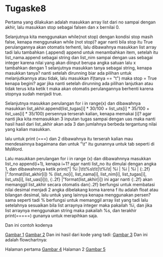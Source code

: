 # Tugaske8
Pertama yang dilakukan adalah masukkan array list dari no sampai dengan akhir, lalu masukkan stop sebagai falsen dan x bernilai 0. <p>
Selanjutnya kita menggunakan while(not stop) dengan kondisi stop masih false, kenapa menggunakan while (not stop)? agar nanti bila stop itu True perulangannya akan otomatis terhenti, lalu dibawahnya masukkan list array tadi lalu tambahkan (.append) append untuk menambahkan item, setelah itu list_nama.append sebagai string dan list_nim sampai dengan uas sebagai integer karena nilai yang akan diinput berupa angka satuan lalu x tambahkan dengan 1 selanjutnya masukkan tanya sebagai string, kenapa masukkan tanya? nanti setelah dirunning biar ada pilihan untuk melanjutkannya atau tidak, lalu masukkan if(tanya == "t") maka stop = True kenapa begini? agar jika nanti setelah dirunning ada pilihan lanjutkan atau tidak terus kita ketik t maka akan otomatis perulangannya berhenti karena stopnya sudah menjadi true.<p>
Selanjutnya masukkan perulangan for i in range(x) dan dibawahnya masukkan list_akhir.append(list_tugas[i] * 30/100 + list_uts[i] * 35/100 + list_uas[i] * 35/100) persennya terserah kalian, kenapa memakai [i]? agar nanti jika kita memasukkan 3 inputan tugas sampai dengan uas maka nanti hasil hasil dari list_akhir akan ada 3 dan jumlahnya berbeda tergantung nilai yang kalian masukkan.<p>
lalu untuk print (===) dan 2 dibawahnya itu terserah kalian mau mendesainnya bagaimana dan untuk "\t" itu gunannya untuk tab seperti di MsWord.<p>
Lalu masukkan perulangan for i in range (x) dan dibawahnnya masukkan list_no append(i+1), kenapa i+1? agar nanti list_no itu dimulai dengan angka 1, dan dibawahnnya ketik print("| %i  |\t\t%s\t\t|\t%i\t|    %i   |   %i  |   %i   |  {:.2f} |".format(list_akhir[i]) % (list_no[i], list_nama[i], list_nim[i], list_tugas[i], list_uts[i], list_uas[i])), {:.2f} |"format(list_akhir[i]) ini agar nanti {:.2f} akan memanggil list_akhir secara otomatis dan{:.2f} berfungsi untuk membatasi nilai desimal menjadi 2 angka dibelakang koma karena f itu adalah float atau bilangan desimal, lalu untuk yang lainnya kenapa menggunakan persen? sama seperti tadi % berfungsi untuk memanggil array list yang tadi lalu setelahnya sesuaikan bila list arraynya integer maka pakailah %i, dan jika list arraynya menggunakan string maka pakailah %s, dan terakhir print(=====) gunanya untuk merapihkan saja.<p>
Dan ini contoh kodenya<p>
[Gambar 1](ss/ss2.png)
[Gambar 2](ss/ss3.png)
Dan ini hasil dari kode yang tadi:
[Gambar 3](ss/ss1.png)
Dan ini adalah flowchartnya:<p>
Halaman pertama
[Gambar 4](ss/ss4.png)
Halaman 2
[Gambar 5](ss/ss5.png)
